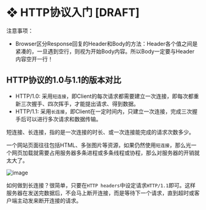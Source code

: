 # ❖ HTTP协议入门 [DRAFT]

注意事项：
- Browser区分Response回复的Header和Body的方法：Header各个值之间是紧凑的，一旦遇到空行，则视为开始Body内容。所以Body一定要与Header内容空开一行！


## HTTP协议的1.0与1.1的版本对比

- HTTP/1.0: 采用`短连接`，即Client的每次请求都需要建立一次连接，即每次都重新三次握手、四次挥手，才能提出请求、得到数据。
- HTTP/1.1: 采用`长连接`，即Client在一定时间内，只建立一次连接，完成三次握手后可以进行多次请求和数据传输。

短连接、长连接，指的是一次连接的时长、或一次连接能完成的请求次数多少。

一个网站页面往往包括HTML、多张图片等资源，如果仍然使用`短连接`，那么光一个网页加载就需要占用服务器多条进程或多条线程或协程，那么对服务器的开销就太大了。

![image](https://user-images.githubusercontent.com/14041622/48533244-91205880-e8de-11e8-9485-f52c8f776b33.png)

如何做到长连接？很简单，只要在`HTTP headers`中设定请求`HTTP/1.1`即可。这样服务器在发送完数据后，不会马上断开连接，而是等待下一个请求，直到超时或客户端主动发来断开连接的请求。


